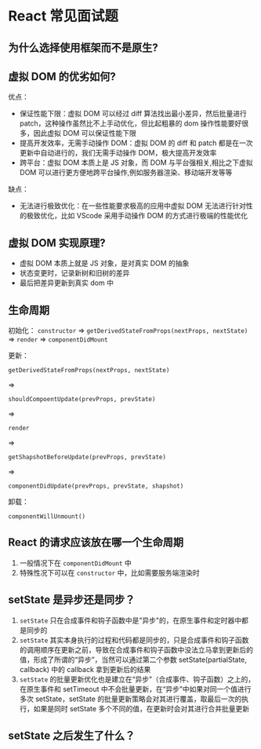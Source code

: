 # React 常见面试题

## 为什么选择使用框架而不是原生?

## 虚拟 DOM 的优劣如何?

优点：

- 保证性能下限：虚拟 DOM 可以经过 diff 算法找出最小差异，然后批量进行 patch，这种操作虽然比不上手动优化，但比起粗暴的 dom 操作性能要好很多，因此虚拟 DOM 可以保证性能下限
- 提高开发效率，无需手动操作 DOM：虚拟 DOM 的 diff 和 patch 都是在一次更新中自动进行的，我们无需手动操作 DOM，极大提高开发效率
- 跨平台：虚拟 DOM 本质上是 JS 对象，而 DOM 与平台强相关,相比之下虚拟 DOM 可以进行更方便地跨平台操作,例如服务器渲染、移动端开发等等

缺点：

- 无法进行极致优化：在一些性能要求极高的应用中虚拟 DOM 无法进行针对性的极致优化，比如 VScode 采用手动操作 DOM 的方式进行极端的性能优化

## 虚拟 DOM 实现原理?

- 虚拟 DOM 本质上就是 JS 对象，是对真实 DOM 的抽象
- 状态变更时，记录新树和旧树的差异
- 最后把差异更新到真实 dom 中

## 生命周期

初始化：
`constructor`
=>
`getDerivedStateFromProps(nextProps, nextState)`
=>
`render`
=>
`componentDidMount`

更新：

`getDerivedStateFromProps(nextProps, nextState)`

=>

`shouldCompoentUpdate(prevProps, prevState)`

=>

`render`

=>

`getShapshotBeforeUpdate(prevProps, prevState)`

=>

`componentDidUpdate(prevProps, prevState, shapshot)`

卸载：

`componentWillUnmount()`

## React 的请求应该放在哪一个生命周期

1. 一般情况下在 `componentDidMount` 中
2. 特殊性况下可以在 `constructor` 中，比如需要服务端渲染时

## setState 是异步还是同步？

1. `setState` 只在合成事件和钩子函数中是"异步"的，在原生事件和定时器中都是同步的
2. `setState` 其实本身执行的过程和代码都是同步的，只是合成事件和钩子函数的调用顺序在更新之前，导致在合成事件和钩子函数中没法立马拿到更新后的值，形成了所谓的“异步”，当然可以通过第二个参数 setState(partialState, callback) 中的 callback 拿到更新后的结果
3. `setState` 的批量更新优化也是建立在“异步”（合成事件、钩子函数）之上的，在原生事件和 setTimeout 中不会批量更新，在“异步”中如果对同一个值进行多次 setState，setState 的批量更新策略会对其进行覆盖，取最后一次的执行，如果是同时 setState 多个不同的值，在更新时会对其进行合并批量更新

## setState 之后发生了什么？
